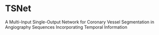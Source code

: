 # TSNet
A Multi-Input Single-Output Network for Coronary Vessel Segmentation in Angiography Sequences Incorporating Temporal Information

